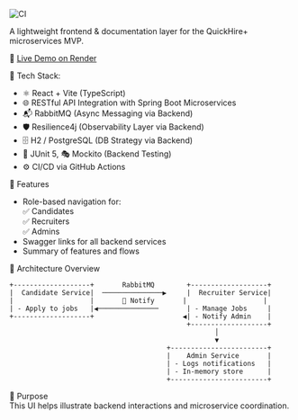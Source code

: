 ![CI](https://github.com/tundeadetunji/quick-hire_docs/actions/workflows/ci.yml/badge.svg)


A lightweight frontend & documentation layer for the QuickHire+ microservices MVP.

🔗 [Live Demo on Render](https://quick-hire-docs.onrender.com)

🧰 Tech Stack:
- ⚛️ React + Vite (TypeScript)
- 🌐 RESTful API Integration with Spring Boot Microservices
- 📬 RabbitMQ (Async Messaging via Backend)
- 🛡️ Resilience4j (Observability Layer via Backend)
- 🗄️ H2 / PostgreSQL (DB Strategy via Backend)
- 🧪 JUnit 5, 🎭 Mockito (Backend Testing)
- ⚙️ CI/CD via GitHub Actions

📂 Features  
- Role-based navigation for:  
  ✅ Candidates  
  ✅ Recruiters  
  ✅ Admins  
- Swagger links for all backend services  
- Summary of features and flows

📐 Architecture Overview  
```
+-------------------+       RabbitMQ        +-------------------+
|  Candidate Service|  ───────────────▶     |  Recruiter Service|
|                   |       🔔 Notify       |                   |
| - Apply to jobs   |◀───────────────       | - Manage Jobs     |
+-------------------+                      ◀| - Notify Admin    |
                                            +-------------------+
                                                   │
                                                   ▼
                                       +------------------------+
                                       |    Admin Service       |
                                       | - Logs notifications   |
                                       | - In-memory store      |
                                       +------------------------+
```

📘 Purpose  
This UI helps illustrate backend interactions and microservice coordination.
